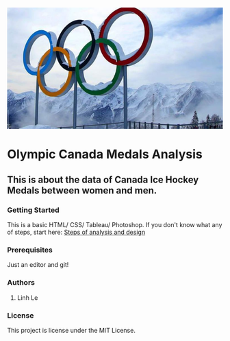 ![It is about the Olympic Winter Games](images/olympic_winter.jpg "Olympic Winter Logo.")

# Olympic Canada Medals Analysis

## This is about the data of Canada Ice Hockey Medals between women and men. 

### Getting Started 
This is a basic HTML/ CSS/ Tableau/ Photoshop. If you don't know what any of steps, start here: [Steps of analysis and design](https://docs.google.com/document/d/1Iv82A1NbfgTYBVKN1jN4X7R2VRj3sjtm4WhljIm_Lw0/edit)

### Prerequisites 
Just an editor and git!

### Authors
1. Linh Le 

### License
This project is license under the MIT License. 


